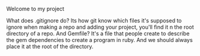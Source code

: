 Welcome to my project

What does .gitignore do?
Its how git know which files it's supposed to ignore when making a repo and adding your project,
you'll find it n the root directory of a repo.
And Gemfile?
It's a file that people create to describe the gem dependencies to create a program in ruby.
And we should always place it at the root of the directory.
